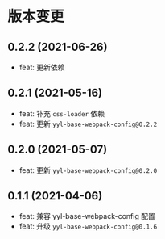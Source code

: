 # 版本变更

## 0.2.2 (2021-06-26)

- feat: 更新依赖

## 0.2.1 (2021-05-16)

- feat: 补充 `css-loader` 依赖
- feat: 更新 `yyl-base-webpack-config@0.2.2`

## 0.2.0 (2021-05-07)

- feat: 更新 `yyl-base-webpack-config@0.2.0`

## 0.1.1 (2021-04-06)

- feat: 兼容 yyl-base-webpack-config 配置
- feat: 升级 `yyl-base-webpack-config@0.1.6`
